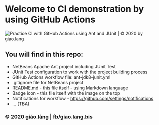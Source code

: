 # Welcome to CI demonstration by using GitHub Actions 
![Practice CI with GitHub Actions using Ant and JUnit | © 2020 by giao.lang](https://github.com/doit-now/ci-actions-ant-jdk8/workflows/Practice%20CI%20with%20GitHub%20Actions%20using%20Ant%20and%20JUnit%20%7C%20%C2%A9%202020%20by%20giao.lang/badge.svg)

## You will find in this repo:

* NetBeans Apache Ant project including JUnit Test
* JUnit Test configuration to work with the project building process
* GitHub Actions workflow file: ant-jdk8-junit.yml
* .gitignore file for NetBeans project
* README.md - this file itself - using Markdown language
* Badge icon - this file itself with the image on the top
* Notifications for workflow - https://github.com/settings/notifications
* ... (TBA) 

### © 2020 giáo.làng | fb/giao.lang.bis
